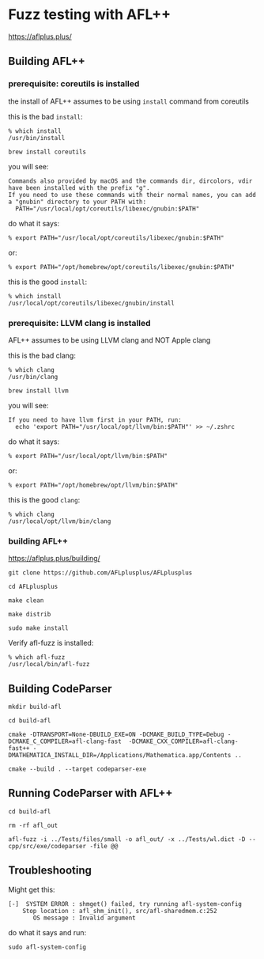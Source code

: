 
# Fuzz testing with AFL++

https://aflplus.plus/



## Building AFL++


### prerequisite: coreutils is installed

the install of AFL++ assumes to be using `install` command from coreutils


this is the bad `install`:
```
% which install
/usr/bin/install
```

```
brew install coreutils
```

you will see:
```
Commands also provided by macOS and the commands dir, dircolors, vdir have been installed with the prefix "g".
If you need to use these commands with their normal names, you can add a "gnubin" directory to your PATH with:
  PATH="/usr/local/opt/coreutils/libexec/gnubin:$PATH"
```

do what it says:
```
% export PATH="/usr/local/opt/coreutils/libexec/gnubin:$PATH"
```

or:
```
% export PATH="/opt/homebrew/opt/coreutils/libexec/gnubin:$PATH"
```

this is the good `install`:
```
% which install                                              
/usr/local/opt/coreutils/libexec/gnubin/install
```


### prerequisite: LLVM clang is installed

AFL++ assumes to be using LLVM clang and NOT Apple clang

this is the bad clang:
```
% which clang
/usr/bin/clang
```

```
brew install llvm
```

you will see:
```
If you need to have llvm first in your PATH, run:
  echo 'export PATH="/usr/local/opt/llvm/bin:$PATH"' >> ~/.zshrc
```

do what it says:
```
% export PATH="/usr/local/opt/llvm/bin:$PATH"
```

or:
```
% export PATH="/opt/homebrew/opt/llvm/bin:$PATH"
```

this is the good `clang`:
```
% which clang                                
/usr/local/opt/llvm/bin/clang
```


### building AFL++

https://aflplus.plus/building/


```
git clone https://github.com/AFLplusplus/AFLplusplus

cd AFLplusplus

make clean

make distrib

sudo make install
```

Verify afl-fuzz is installed:
```
% which afl-fuzz                                                                                                                                     
/usr/local/bin/afl-fuzz
```


## Building CodeParser

```
mkdir build-afl

cd build-afl

cmake -DTRANSPORT=None-DBUILD_EXE=ON -DCMAKE_BUILD_TYPE=Debug -DCMAKE_C_COMPILER=afl-clang-fast  -DCMAKE_CXX_COMPILER=afl-clang-fast++ -DMATHEMATICA_INSTALL_DIR=/Applications/Mathematica.app/Contents ..

cmake --build . --target codeparser-exe
```


## Running CodeParser with AFL++

```
cd build-afl

rm -rf afl_out

afl-fuzz -i ../Tests/files/small -o afl_out/ -x ../Tests/wl.dict -D -- cpp/src/exe/codeparser -file @@
```


## Troubleshooting

Might get this:
```
[-]  SYSTEM ERROR : shmget() failed, try running afl-system-config
    Stop location : afl_shm_init(), src/afl-sharedmem.c:252
       OS message : Invalid argument
```

do what it says and run:
```
sudo afl-system-config
```












